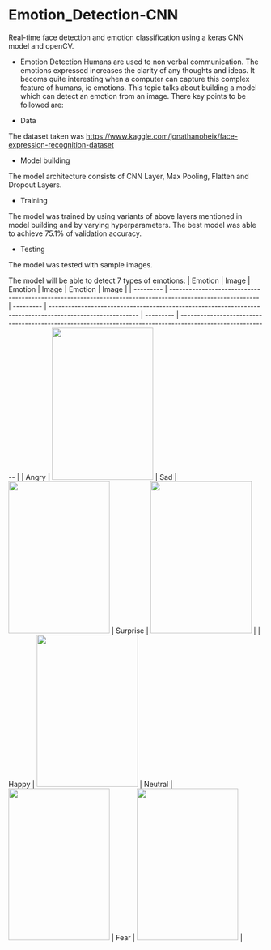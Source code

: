 # Emotion_Detection-CNN
Real-time face detection and emotion classification using a keras CNN model and openCV.


- Emotion Detection
Humans are used to non verbal communication. The emotions expressed increases the clarity of any thoughts and ideas. It becoms quite interesting when a computer can capture this complex feature of humans, ie emotions. This topic talks about building a model which can detect an emotion from an image. There key points to be followed are:

- Data 

The dataset taken was https://www.kaggle.com/jonathanoheix/face-expression-recognition-dataset


- Model building

The model architecture consists of CNN Layer, Max Pooling, Flatten and Dropout Layers.

- Training

The model was trained by using variants of above layers mentioned in model building and by varying hyperparameters. The best model was able to achieve 75.1% of validation accuracy.

- Testing

The model was tested with sample images.

The model will be able to detect 7 types of emotions:
| Emotion   | Image                                                                                                     | Emotion   | Image                                                                                                     | Emotion   | Image                                                                                                     |
| --------- | --------------------------------------------------------------------------------------------------------- | --------- | --------------------------------------------------------------------------------------------------------- | --------- | --------------------------------------------------------------------------------------------------------- |
| Angry     | <img src="https://raw.githubusercontent.com/Bouchnak-Maher/Emotion_Detection-CNN/master/assets/94197705/12ec5aec-aa3f-430d-bc69-9f7ed6425413" width="200" height="300"> | Sad       | <img src="https://raw.githubusercontent.com/Bouchnak-Maher/Emotion_Detection-CNN/master/assets/94197705/35980614-cba7-4367-a338-a6bf59fcbf3c" width="200" height="300"> | Surprise  | <img src="https://raw.githubusercontent.com/Bouchnak-Maher/Emotion_Detection-CNN/master/assets/94197705/d52130a7-8333-4e28-9554-e53f470d6c7b" width="200" height="300"> |
| Happy     | <img src="https://raw.githubusercontent.com/Bouchnak-Maher/Emotion_Detection-CNN/master/assets/94197705/2dcb8110-fc5e-4df2-9019-c7dc16389a63" width="200" height="300"> | Neutral   | <img src="https://raw.githubusercontent.com/Bouchnak-Maher/Emotion_Detection-CNN/master/assets/94197705/d8765534-9790-46d7-91ba-95daed8c3656" width="200" height="300"> | Fear      | <img src="https://raw.githubusercontent.com/Bouchnak-Maher/Emotion_Detection-CNN/master/assets/94197705/8a8bdd24-bad7-4511-a388-53bb64cb9d28" width="200" height="300"> |
